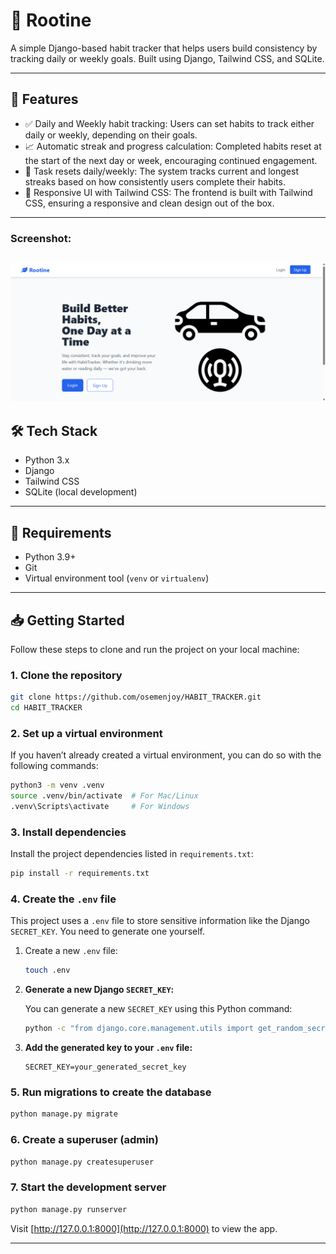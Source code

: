 # 🧠 Rootine

A simple Django-based habit tracker that helps users build consistency by tracking daily or weekly goals. Built using Django, Tailwind CSS, and SQLite.

---

## 🚀 Features

- ✅ Daily and Weekly habit tracking: Users can set habits to track either daily or weekly, depending on their goals.
- 📈 Automatic streak and progress calculation: Completed habits reset at the start of the next day or week, encouraging continued engagement.
- 📅 Task resets daily/weekly: The system tracks current and longest streaks based on how consistently users complete their habits.
- 🎨 Responsive UI with Tailwind CSS: The frontend is built with Tailwind CSS, ensuring a responsive and clean design out of the box.

---
### Screenshot:
![App Screenshot](static/images/home.png)
---

## 🛠️ Tech Stack

- Python 3.x
- Django
- Tailwind CSS 
- SQLite (local development)

---

## 🧾 Requirements

- Python 3.9+
- Git
- Virtual environment tool (`venv` or `virtualenv`)

---

## 📥 Getting Started

Follow these steps to clone and run the project on your local machine:

### 1. Clone the repository

```bash
git clone https://github.com/osemenjoy/HABIT_TRACKER.git
cd HABIT_TRACKER
```

### 2. Set up a virtual environment

If you haven’t already created a virtual environment, you can do so with the following commands:

```bash
python3 -m venv .venv
source .venv/bin/activate  # For Mac/Linux
.venv\Scripts\activate     # For Windows
```

### 3. Install dependencies

Install the project dependencies listed in `requirements.txt`:

```bash
pip install -r requirements.txt
```



### 4. Create the `.env` file

This project uses a `.env` file to store sensitive information like the Django `SECRET_KEY`. You need to generate one yourself.

1. Create a new `.env` file:

    ```bash
    touch .env
    ```

2. **Generate a new Django `SECRET_KEY`:**

    You can generate a new `SECRET_KEY` using this Python command:

    ```bash
    python -c "from django.core.management.utils import get_random_secret_key; print(get_random_secret_key())"
    ```

3. **Add the generated key to your `.env` file:**

    ```env
    SECRET_KEY=your_generated_secret_key
    ```


### 5. Run migrations to create the database

```bash
python manage.py migrate
```

### 6. Create a superuser (admin)

```bash
python manage.py createsuperuser
```

### 7. Start the development server

```bash
python manage.py runserver
```

Visit [http://127.0.0.1:8000](http://127.0.0.1:8000) to view the app.

---
